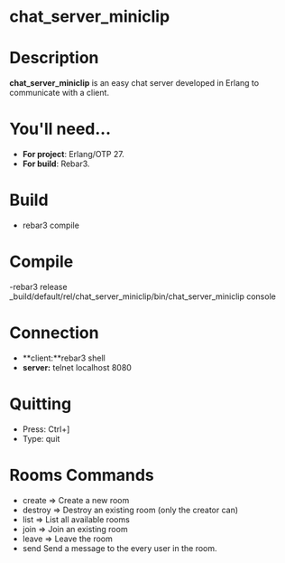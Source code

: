 # chat_server_miniclip

# Description
**chat_server_miniclip** is an easy chat server developed in Erlang to communicate with a client.

# You'll need...
- **For project**: Erlang/OTP 27.
- **For build**: Rebar3.

# Build
- rebar3 compile

# Compile
-rebar3 release
_build/default/rel/chat_server_miniclip/bin/chat_server_miniclip console

# Connection
- **client:**rebar3 shell
- **server:** telnet localhost 8080

# Quitting
- Press: Ctrl+]
- Type: quit

# Rooms Commands
- create <RoomName> => Create a new room
- destroy <RoomName> => Destroy an existing room (only the creator can)
- list => List all available rooms
- join <RoomName> => Join an existing room
- leave <RoomName> => Leave the room
- send <RoomName> <Message>	Send a message to the every user in the room.
